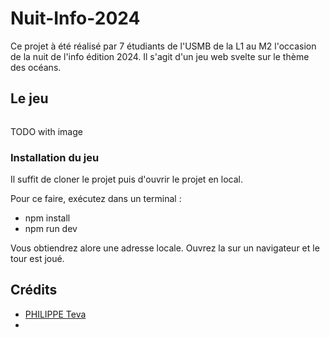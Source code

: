# Nuit-Info-2024

Ce projet à été réalisé par 7 étudiants de l'USMB de la L1 au M2 l'occasion de la nuit de l'info édition 2024. Il s'agit d'un jeu web svelte sur le thème des océans.

## Le jeu

![]()

TODO with image

### Installation du jeu

Il suffit de cloner le projet puis d'ouvrir le projet en local.

Pour ce faire, exécutez dans un terminal :
- npm install
- npm run dev

Vous obtiendrez alore une adresse locale. Ouvrez la sur un navigateur et le tour est joué.

## Crédits
- [PHILIPPE Teva](https://github.com/TevaPhilippe05)
- [](https://github.com/)